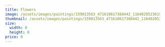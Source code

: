 ```yaml
---
title: Flowers
image: /assets/images/paintings/159013563_471610617360442_1164028523619200455_n.jpg
thumbnail: /assets/images/paintings/159013563_471610617360442_1164028523619200455_n.jpg.png
size:
  width: 0
  height: 0
price: 0
---
```

